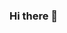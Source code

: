 ### Hi there 👋

<!--
**ctuni/ctuni** is a ✨ _special_ ✨ repository because its `README.md` (this file) appears on your GitHub profile.

Here are some ideas to get you started:

- 🔭 I’m currently working on ...
- 🌱 I’m currently learning ...
- 👯 I’m looking to collaborate on ...
- 🤔 I’m looking for help with ...
- 💬 Ask me about ...
- 📫 How to reach me: ...
- 😄 Pronouns: ...
- ⚡ Fun fact: ...


[![Anurag's GitHub stats-Dark](https://github-readme-stats.vercel.app/api?username=ctuni&hide_border=true&hide=stars&show_icons=true&theme=dark#gh-dark-mode-only)](https://github.com/ctuni/github-readme-stats#gh-dark-mode-only)
[![Anurag's GitHub stats-Light](https://github-readme-stats.vercel.app/api?username=ctuni&hide_border=true&hide=stars&show_icons=true&theme=default#gh-light-mode-only)](https://github.com/ctuni/github-readme-stats#gh-light-mode-only)
[![Top Languagess](https://github-readme-stats.vercel.app/api/top-langs/?username=ctuni&hide_border=true&hide=html,php&layout=compact&theme=dark#gh-dark-mode-only)](https://github.com/ctuni/github-readme-stats#gh-dark-mode-only)
[![Top Languagess](https://github-readme-stats.vercel.app/api/top-langs/?username=ctuni&hide_border=true&layout=compact&theme=default#gh-light-mode-only)](https://github.com/ctuni/github-readme-stats#gh-light-mode-only)
-->
